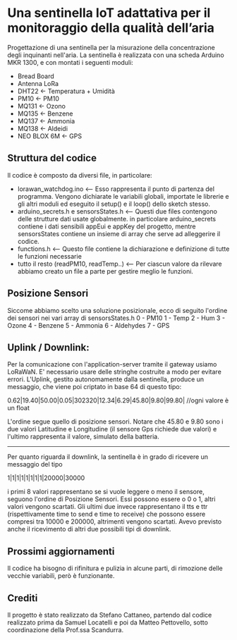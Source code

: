 # Una sentinella IoT adattativa per il monitoraggio della qualità dell’aria

Progettazione di una sentinella per la misurazione della concentrazione degli inquinanti nell'aria. La sentinella è realizzata con una scheda Arduino MKR 1300, e con montati i seguenti moduli:
* Bread Board
* Antenna LoRa
* DHT22 <- Temperatura + Umidità
* PM10 <- PM10
* MQ131 <- Ozono
* MQ135 <- Benzene
* MQ137 <- Ammonia
* MQ138 <- Aldeidi
* NEO BLOX 6M <- GPS


## Struttura del codice

Il codice è composto da diversi file, in particolare:
* lorawan_watchdog.ino <-- Esso rappresenta il punto di partenza del programma. Vengono dichiarate le variabili globali, importate le librerie e gli altri moduli ed eseguito il setup() e il loop() dello sketch stesso.
* arduino_secrets.h e sensorsStates.h <-- Questi due files contengono delle strutture dati usate globalmente. in particolare arduino_secrets contiene i dati sensibili appEui e appKey del progetto, mentre sensorsStates contiene un insieme di array che serve ad alleggerire il codice.
* functions.h <-- Questo file contiene la dichiarazione e definizione di tutte le funzioni necessarie
* tutto il resto (readPM10, readTemp..) <--  Per ciascun valore da rilevare abbiamo creato un file a parte per gestire meglio le funzioni.


## Posizione Sensori

Siccome abbiamo scelto una soluzione posizionale, ecco di seguito l'ordine dei sensori nei vari array di sensorsStates.h
0 - PM10
1 - Temp
2 - Hum
3 - Ozone
4 - Benzene
5 - Ammonia
6 - Aldehydes
7 - GPS


## Uplink / Downlink:

Per la comunicazione con l'application-server tramite il gateway usiamo LoRaWaN. E' necessario usare delle stringhe costruite a modo per evitare errori.
L'Uplink, gestito autonomamente dalla sentinella, produce un messaggio, che viene poi criptato in base 64 di questo tipo:

0.62|19.40|50.00|0.05|302320|12.34|6.29|45.80|9.80|99.80|   //ogni valore è un float

L'ordine segue quello di posizione sensori. Notare che 45.80 e 9.80 sono i due valori Latitudine e Longitudine (il sensore Gps richiede due valori) e l'ultimo rappresenta il valore, simulato della batteria. 

------------------------------------------------

Per quanto riguarda il downlink, la sentinella è in grado di ricevere un messaggio del tipo

1|1|1|1|1|1|1|1|20000|30000 

i primi 8 valori rappresentano se si vuole leggere o meno il sensore, seguono l'ordine di Posizione Sensori. Essi possono essere o 0 o 1, altri valori vengono scartati. Gli ultimi due invece rappresentano il tts e ttr (rispettivamente time to send e time to receive) che possono essere compresi tra 10000 e 200000, altrimenti vengono scartati.
Avevo previsto anche il ricevimento di altri due possibili tipi di downlink.


## Prossimi aggiornamenti

Il codice ha bisogno di rifinitura e pulizia in alcune parti, di rimozione delle vecchie variabili, però è funzionante.

## Crediti
Il progetto è stato realizzato da Stefano Cattaneo, partendo dal codice realizzato prima da Samuel Locatelli e poi da Matteo Pettovello, sotto coordinazione della Prof.ssa Scandurra.
